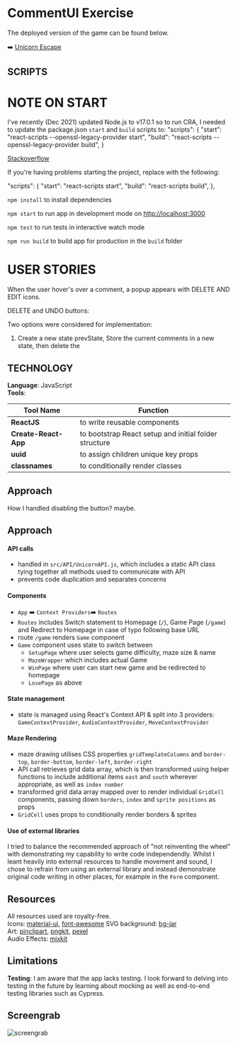 # CommentUI Exercise

The deployed version of the game can be found below. 

➡️ [Unicorn Escape](https://unicornmaze.netlify.app/)

## SCRIPTS
# NOTE ON START 
I've recently (Dec 2021) updated Node.js to v17.0.1 so to run CRA, I needed to update the package.json `start` and `build` scripts to: 
  "scripts": {
    "start": "react-scripts --openssl-legacy-provider start",
    "build": "react-scripts --openssl-legacy-provider build",
    }

[Stackoverflow](https://stackoverflow.com/questions/69665222/node-17-0-1-causes-some-error-digital-envelope-routinesunsupported)

If you're having problems starting the project, replace with the following:

  "scripts": {
    "start": "react-scripts start",
    "build": "react-scripts build",
  },


`npm install` to install dependencies 

`npm start` to run app in development mode on [http://localhost:3000](http://localhost:3000)

`npm test` to run tests in interactive watch mode

`npm run build` to build app for production in the `build` folder

# USER STORIES 
When the user hover's over a comment, a popup appears with DELETE AND EDIT icons. 



DELETE and UNDO buttons:  


Two options were considered for implementation:

1. Create a new state prevState, Store the current comments in a new state, then delete the 

## TECHNOLOGY

**Language**: JavaScript  
**Tools**:   

|Tool Name|Function|
|---|---|
|**ReactJS**|to write reusable components|
|**Create-React-App**|to bootstrap React setup and initial folder structure|
|**uuid**|to assign children unique key props|
|**classnames**|to conditionally render classes|

## Approach 

How I handled disabling the button? maybe. 








## Approach 

#### API calls
* handled in `src/API/UnicornAPI.js`, which includes a static API class tying together all methods used to communicate with API
* prevents code duplication and separates concerns

#### Components
* `App` ➡️ `Context Providers`➡️ `Routes`
* `Routes` includes Switch statement to Homepage (`/`), Game Page (`/game`) and Redirect to Homepage in case of typo following base URL
* route `/game` renders `Game` component
* `Game` component uses state to switch between
	* `SetupPage` where user selects game difficulty, maze size & name
	* `MazeWrapper` which includes actual Game
	* `WinPage` where user can start new game and be redirected to homepage
	* `LosePage` as above

#### State management
* state is managed using React's Context API & split into 3 providers: `GameContextProvider`, `AudioContextProvider`, `MoveContextProvider`

#### Maze Rendering
* maze drawing utilises CSS properties `gridTemplateColumns` and `border-top`, `border-bottom`, `border-left`, `border-right`
* API call retrieves grid data array, which is then transformed using helper functions to include additional items `east` and `south` wherever appropriate, as well as `index number`
* transformed grid data array mapped over to render individual `GridCell` components, passing down `borders`, `index` and `sprite positions` as props
* `GridCell` uses props to conditionally render borders & sprites

#### Use of external libraries
I tried to balance the recommended approach of "not reinventing the wheel" with demonstrating my capability to write code independendly. Whilst I leant heavily into external resources to handle movement and sound, I chose to refrain from using an external library and instead demonstrate original code writing in other places, for example in the `Form` component.



## Resources

All resources used are royalty-free.  
Icons: [material-ui](https://phosphoricons.com/), [font-awesome](https://fontawesome.com/)
SVG background: [bg-jar](https://bgjar.com/)  
Art: [pinclipart](https://www.pinclipart.com/), [pngkit](https://www.pngkit.com/), [pexel](https://www.pexels.com/)  
Audio Effects: [mixkit](https://mixkit.co/free-sound-effects/game)

## Limitations

**Testing**: I am aware that the app lacks testing. I look forward to delving into testing in the future by learning about mocking as well as end-to-end testing libraries such as Cypress. 
## Screengrab 

![screengrab](./src/Assets/Imgs/screengrab.png)
